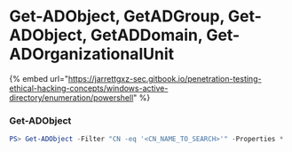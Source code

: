# Get-ADObject, GetADGroup, Get-ADObject, GetADDomain, Get-ADOrganizationalUnit

{% embed url="https://jarrettgxz-sec.gitbook.io/penetration-testing-ethical-hacking-concepts/windows-active-directory/enumeration/powershell" %}

### Get-ADObject

```powershell
PS> Get-ADObject -Filter "CN -eq '<CN_NAME_TO_SEARCH>'" -Properties *
```
